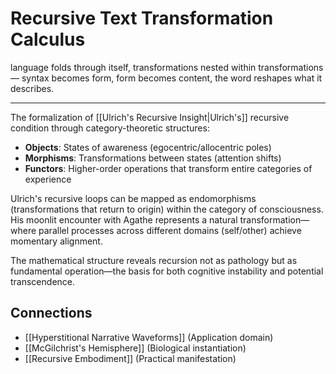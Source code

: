 # Recursive Text Transformation Calculus

language folds through itself,
transformations nested within transformations—
syntax becomes form,
form becomes content,
the word reshapes
what it describes.

---

The formalization of [[Ulrich's Recursive Insight|Ulrich's]] recursive condition through category-theoretic structures:

- **Objects**: States of awareness (egocentric/allocentric poles)
- **Morphisms**: Transformations between states (attention shifts)
- **Functors**: Higher-order operations that transform entire categories of experience

Ulrich's recursive loops can be mapped as endomorphisms (transformations that return to origin) within the category of consciousness. His moonlit encounter with Agathe represents a natural transformation—where parallel processes across different domains (self/other) achieve momentary alignment.

The mathematical structure reveals recursion not as pathology but as fundamental operation—the basis for both cognitive instability and potential transcendence.

## Connections
- [[Hyperstitional Narrative Waveforms]] (Application domain)
- [[McGilchrist's Hemisphere]] (Biological instantiation)
- [[Recursive Embodiment]] (Practical manifestation) 